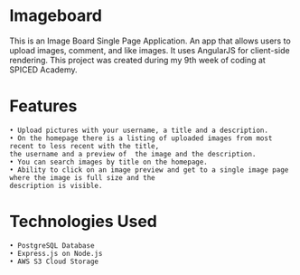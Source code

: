 # Imageboard
This is an Image Board Single Page Application. An app that allows users to upload images, comment, and like images. 
It uses AngularJS for client-side rendering. This project was created during my 9th week of coding at SPICED Academy.

# Features
    • Upload pictures with your username, a title and a description.
    • On the homepage there is a listing of uploaded images from most recent to less recent with the title, 
    the username and a preview of  the image and the description.
    • You can search images by title on the homepage.
    • Ability to click on an image preview and get to a single image page where the image is full size and the 
    description is visible.

# Technologies Used
    • PostgreSQL Database
    • Express.js on Node.js
    • AWS S3 Cloud Storage

